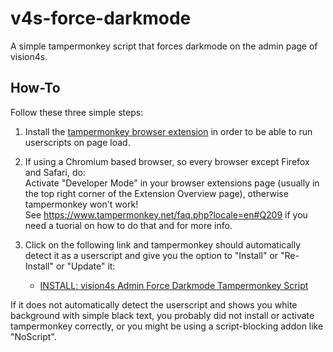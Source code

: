 # v4s-force-darkmode
A simple tampermonkey script that forces darkmode on the admin page of vision4s.

## How-To

Follow these three simple steps:

1. Install the [tampermonkey browser extension](https://www.tampermonkey.net/?locale=en) in order to be able to run userscripts on page load.

2. If using a Chromium based browser, so every browser except Firefox and Safari, do: <br/> Activate "Developer Mode" in your browser extensions page (usually in the top right corner of the Extension Overview page), otherwise tampermonkey won't work! <br/> See https://www.tampermonkey.net/faq.php?locale=en#Q209 if you need a tuorial on how to do that and for more info.

3. Click on the following link and tampermonkey should automatically detect it as a userscript and give you the option to "Install" or "Re-Install" or "Update" it:
   - [INSTALL: vision4s Admin Force Darkmode Tampermonkey Script](https://github.com/JuztFlow/v4s-force-darkmode/raw/main/v4s-force-darkmode.user.js)

If it does not automatically detect the userscript and shows you white background with simple black text, you probably did not install or activate tampermonkey correctly, or you might be using a script-blocking addon like "NoScript".
